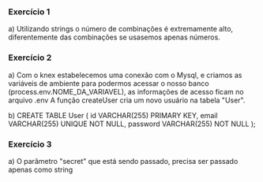 ### Exercício 1

a) Utilizando strings o número de combinações é extremamente alto, diferentemente das combinações se usasemos apenas números.

### Exercício 2
a) Com o knex estabelecemos uma conexão com o Mysql, e criamos as variáveis de ambiente para podermos acessar o nosso banco (process.env.NOME_DA_VARIAVEL), as informações de acesso ficam no arquivo .env
   A função createUser cria um novo usuário na tabela "User".
   
b) CREATE TABLE User (
	id VARCHAR(255) PRIMARY KEY,
    email VARCHAR(255) UNIQUE NOT NULL,
    password VARCHAR(255) NOT NULL
);


### Exercício 3

a) O parâmetro "secret" que está sendo passado, precisa ser passado apenas como string 